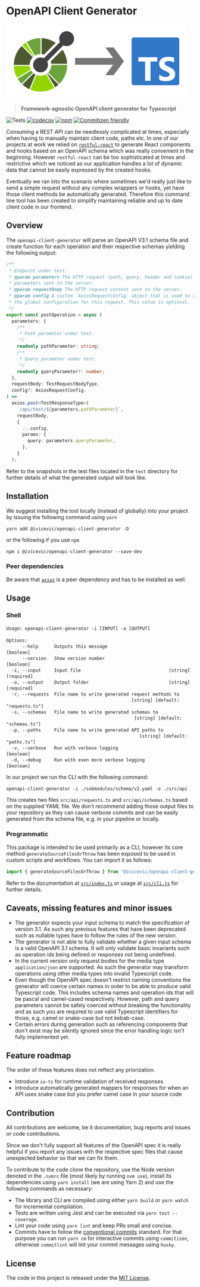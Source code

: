 # OpenAPI Client Generator

![Logo](./docs/logo.png)

> **Framework-agnostic OpenAPI client generator for Typescript**

![Tests](https://github.com/ChristianIvicevic/openapi-client-generator/workflows/Tests/badge.svg)
[![codecov](https://codecov.io/gh/ChristianIvicevic/openapi-client-generator/branch/main/graph/badge.svg?token=JB66SCDW2Q)](https://codecov.io/gh/ChristianIvicevic/openapi-client-generator)
[![npm](https://img.shields.io/npm/v/@ivicevic/openapi-client-generator)](https://www.npmjs.com/package/@ivicevic/openapi-client-generator)
[![Commitizen friendly](https://img.shields.io/badge/commitizen-friendly-brightgreen.svg)](http://commitizen.github.io/cz-cli/)

Consuming a REST API can be needlessly complicated at times, especially when having to manually maintain client code, paths etc.
In one of our projects at work we relied on [`restful-react`](https://github.com/contiamo/restful-react) to generate React components and hooks based on an OpenAPI schema which was really convenient in the beginning.
However `restful-react` can be too sophisticated at times and restrictive which we noticed as our application handles a lot of dynamic data that cannot be easily expressed by the created hooks.

Eventually we ran into the scenario where sometimes we'd really just like to send a simple request without any complex wrappers or hooks, yet have those client methods be automatically generated.
Therefore this command line tool has been created to simplify maintaining reliable and up to date client code in our frontend.

## Overview

The `openapi-client-generator` will parse an OpenAPI V3.1 schema file and create function for each operation and their respective schemas yielding the following output:

```typescript
/**
 * Endpoint under test.
 * @param parameters The HTTP request (path, query, header and cookie)
 * parameters sent to the server.
 * @param requestBody The HTTP request content sent to the server.
 * @param config A custom `AxiosRequestConfig` object that is used to override
 * the global configuration for this request. This value is optional.
 */
export const postOperation = async (
  parameters: {
    /**
     * Path parameter under test.
     */
    readonly pathParameter: string;
    /**
     * Query parameter under test.
     */
    readonly queryParameter?: number;
  },
  requestBody: TestRequestBodyType,
  config?: AxiosRequestConfig,
) =>
  axios.post<TestResponseType>(
    `/api/test/${parameters.pathParameter}`,
    requestBody,
    {
      ...config,
      params: {
        query: parameters.queryParameter,
      },
    }
  );
```

Refer to the snapshots in the test files located in the `test` directory for further details of what the generated output will look like.

## Installation

We suggest installing the tool locally (instead of globally) into your project by issuing the following command using `yarn`
```
yarn add @ivicevic/openapi-client-generator -D
```
or the following if you use `npm`
```
npm i @ivicevic/openapi-client-generator --save-dev
```

### Peer dependencies

Be aware that [`axios`](https://www.npmjs.com/package/axios) is a peer dependency and has to be installed as well.

## Usage

### Shell

```
Usage: openapi-client-generator -i [INPUT] -o [OUTPUT]

Options:
      --help      Outputs this message                                 [boolean]
      --version   Show version number                                  [boolean]
  -i, --input     Input file                                 [string] [required]
  -o, --output    Output folder                              [string] [required]
  -r, --requests  File name to write generated request methods to
                                               [string] [default: "requests.ts"]
  -s, --schemas   File name to write generated schemas to
                                                [string] [default: "schemas.ts"]
  -p, --paths     File name to write generated API paths to
                                                  [string] [default: "paths.ts"]
  -v, --verbose   Run with verbose logging                             [boolean]
  -d, --debug     Run with even more verbose logging                   [boolean]
```

In our project we run the CLI with the following command:

```
openapi-client-generator -i ./submodules/schema/v2.yaml -o ./src/api
```

This creates two files `src/api/requests.ts` and `src/api/schemas.ts` based on the supplied YAML file.
We don't recommend adding those output files to your repository as they can cause verbose commits and can be easily generated from the schema file, e.g. in your pipeline or locally.

### Programmatic

This package is intended to be used primarily as a CLI, however its core method `generateSourceFilesOrThrow` has been exposed to be used in custom scripts and workflows.
You can import it as follows:

```ts
import { generateSourceFilesOrThrow } from '@ivicevic/openapi-client-generator';
```

Refer to the documentation at [`src/index.ts`](./src/index.ts) or usage at [`src/cli.ts`](./src/cli.ts) for further details.

## Caveats, missing features and minor issues

* The generator expects your input schema to match the specification of version 3.1.
As such any previous features that have been deprecated such as nullable types have to follow the rules of the new version.
* The generator is not able to fully validate whether a given input schema is a valid OpenAPI 3.1 schema.
It will only validate basic invariants such as operation ids being defined or responses not being undefined.
* In the current version only request bodies for the media type `application/json` are supported.
As such the generator may transform operations using other media types into invalid Typescript code.
* Even though the OpenAPI spec doesn't restrict naming conventions the generator will coerce certain names in order to be able to produce valid Typescript code.
This includes schema names and operation ids that will be pascal and camel-cased respectively.
However, path and query parameters cannot be safely coerced without breaking the functionality and as such you are required to use valid Typescript identifiers for those, e.g. camel or snake-case but not kebab-case.
* Certain errors during generation such as referencing components that don't exist may be silently ignored since the error handling logic isn't fully implemented yet.

## Feature roadmap

The order of these features does not reflect any priorization.

* Introduce `io-ts` for runtime validation of received responses
* Introduce automatically generated mappers for responses for when an API uses snake case but you prefer camel case in your source code

## Contribution

All contributions are welcome, be it documentation, bug reports and issues or code contributions.

Since we don't fully support all features of the OpenAPI spec it is really helpful if you report any issues with the respective spec files that cause unexpected behavior so that we can fix them.

To contribute to the code clone the repository, use the Node version denoted in the `.nvmrc` file (most likely by running `nvm use`), install its dependencies using `yarn install` (we are using Yarn 2) and use the following commands as necessary:

* The library and CLI are compiled using either `yarn build` or `yarn watch` for incremental compilation.
* Tests are written using Jest and can be executed via `yarn test --coverage`.
* Lint your code using `yarn lint` and keep PRs small and concise.
* Commits have to follow the [conventional commits](https://www.conventionalcommits.org/) standard.
  For that purpose you can run `yarn cm` for interactive commits using `commitizen`, otherwise `commitlint` will lint your commit messages using `husky`.

## License

The code in this project is released under the [MIT License](./LICENSE).
